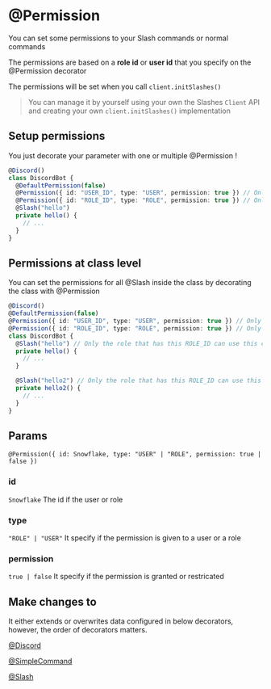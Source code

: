 # @Permission

You can set some permissions to your Slash commands or normal commands

The permissions are based on a **role id** or **user id** that you specify on the @Permission decorator

The permissions will be set when you call `client.initSlashes()`

> You can manage it by yourself using your own the Slashes `Client` API and creating your own `client.initSlashes()` implementation

## Setup permissions

You just decorate your parameter with one or multiple @Permission !

```ts
@Discord()
class DiscordBot {
  @DefaultPermission(false)
  @Permission({ id: "USER_ID", type: "USER", permission: true }) // Only the role that has this USER_ID can use this command
  @Permission({ id: "ROLE_ID", type: "ROLE", permission: true }) // Only the role that has this ROLE_ID can use this command
  @Slash("hello")
  private hello() {
    // ...
  }
}
```

## Permissions at class level

You can set the permissions for all @Slash inside the class by decorating the class with @Permission

```ts
@Discord()
@DefaultPermission(false)
@Permission({ id: "USER_ID", type: "USER", permission: true }) // Only the role that has this USER_ID can use this command
@Permission({ id: "ROLE_ID", type: "ROLE", permission: true }) // Only the role that has this ROLE_ID can use this command
class DiscordBot {
  @Slash("hello") // Only the role that has this ROLE_ID can use this command
  private hello() {
    // ...
  }

  @Slash("hello2") // Only the role that has this ROLE_ID can use this command
  private hello2() {
    // ...
  }
}
```

## Params

`@Permission({ id: Snowflake, type: "USER" | "ROLE", permission: true | false })`

### id

`Snowflake`
The id if the user or role

### type

`"ROLE" | "USER"`
It specify if the permission is given to a user or a role

### permission

`true | false`
It specify if the permission is granted or restricated

## Make changes to

It either extends or overwrites data configured in below decorators, however, the order of decorators matters.

[@Discord](/docs/decorators/discord)

[@SimpleCommand](/docs/decorators/simplecommand)

[@Slash](/docs/decorators/slash)
